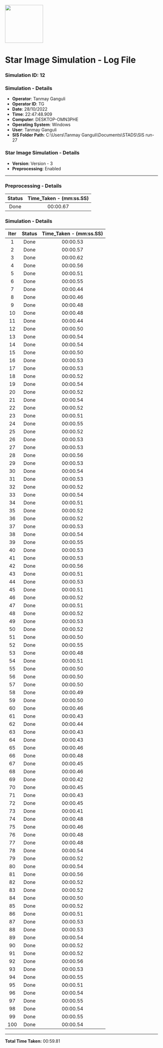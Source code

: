 [<img src="https://www.aero.iitb.ac.in/satlab/images/IITBSSP2019.png" width="125"/>](image.png)

# Star Image Simulation - Log File

### Simulation ID: 12

### Simulation - Details
* **Operator**: Tanmay Ganguli
* **Operator ID**: TG
* **Date**: 28/10/2022
* **Time**: 22:47:48.909
* **Computer**: DESKTOP-OMN3PHE
* **Operating System**: Windows
* **User**: Tanmay Ganguli
* **SIS Folder Path**: C:\Users\Tanmay Ganguli\Documents\STADS\SIS run-27

### Star Image Simulation - Details
* **Version**: Version - 3
* **Preprocessing**: Enabled

---

### Preprocessing - Details

|Status|Time_Taken - (mm:ss.SS)
|:---:|:---:|
|Done|00:00.67|

### Simulation - Details

|Iter|Status|Time_Taken - (mm:ss.SS)|
|:---:|:---:|:---:|
|1|Done|00:00.53|
|2|Done|00:00.57|
|3|Done|00:00.62|
|4|Done|00:00.56|
|5|Done|00:00.51|
|6|Done|00:00.55|
|7|Done|00:00.44|
|8|Done|00:00.46|
|9|Done|00:00.48|
|10|Done|00:00.48|
|11|Done|00:00.44|
|12|Done|00:00.50|
|13|Done|00:00.54|
|14|Done|00:00.54|
|15|Done|00:00.50|
|16|Done|00:00.53|
|17|Done|00:00.53|
|18|Done|00:00.52|
|19|Done|00:00.54|
|20|Done|00:00.52|
|21|Done|00:00.54|
|22|Done|00:00.52|
|23|Done|00:00.51|
|24|Done|00:00.55|
|25|Done|00:00.52|
|26|Done|00:00.53|
|27|Done|00:00.53|
|28|Done|00:00.56|
|29|Done|00:00.53|
|30|Done|00:00.54|
|31|Done|00:00.53|
|32|Done|00:00.52|
|33|Done|00:00.54|
|34|Done|00:00.51|
|35|Done|00:00.52|
|36|Done|00:00.52|
|37|Done|00:00.53|
|38|Done|00:00.54|
|39|Done|00:00.55|
|40|Done|00:00.53|
|41|Done|00:00.53|
|42|Done|00:00.56|
|43|Done|00:00.51|
|44|Done|00:00.53|
|45|Done|00:00.51|
|46|Done|00:00.52|
|47|Done|00:00.51|
|48|Done|00:00.52|
|49|Done|00:00.53|
|50|Done|00:00.52|
|51|Done|00:00.50|
|52|Done|00:00.55|
|53|Done|00:00.48|
|54|Done|00:00.51|
|55|Done|00:00.50|
|56|Done|00:00.50|
|57|Done|00:00.50|
|58|Done|00:00.49|
|59|Done|00:00.50|
|60|Done|00:00.46|
|61|Done|00:00.43|
|62|Done|00:00.44|
|63|Done|00:00.43|
|64|Done|00:00.43|
|65|Done|00:00.46|
|66|Done|00:00.48|
|67|Done|00:00.45|
|68|Done|00:00.46|
|69|Done|00:00.42|
|70|Done|00:00.45|
|71|Done|00:00.43|
|72|Done|00:00.45|
|73|Done|00:00.41|
|74|Done|00:00.48|
|75|Done|00:00.46|
|76|Done|00:00.48|
|77|Done|00:00.48|
|78|Done|00:00.54|
|79|Done|00:00.52|
|80|Done|00:00.54|
|81|Done|00:00.56|
|82|Done|00:00.52|
|83|Done|00:00.52|
|84|Done|00:00.50|
|85|Done|00:00.52|
|86|Done|00:00.51|
|87|Done|00:00.53|
|88|Done|00:00.53|
|89|Done|00:00.54|
|90|Done|00:00.52|
|91|Done|00:00.52|
|92|Done|00:00.56|
|93|Done|00:00.53|
|94|Done|00:00.55|
|95|Done|00:00.51|
|96|Done|00:00.54|
|97|Done|00:00.55|
|98|Done|00:00.54|
|99|Done|00:00.55|
|100|Done|00:00.54|

---

**Total Time Taken:** 00:59.81
